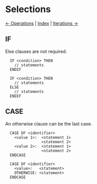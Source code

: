 # Selections

[← Operations](./operations.md) | [Index](../readme.md) | [Iterations →](./iterations.md)

## IF

Else clauses are not required.

```
  IF <condition> THEN
    // statements
  ENDIF  
```

```
  IF <condition> THEN
    // statements
  ELSE
    // statements
  ENDIF
```

## CASE

An otherwise clause can be the last case.

```
  CASE OF <identifier>
    <value 1>:  <statement 1>
                <statement 2>
    <value 2>:  <statement 1>
                <statement 2>
  ENDCASE
```
  
```
  CASE OF <identifier>
    <value>:   <statement>
    OTHERWISE: <statement>
  ENDCASE
```